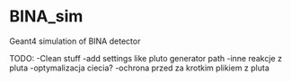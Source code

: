 # BINA_sim
Geant4 simulation of BINA detector

TODO:
-Clean stuff
-add settings like pluto generator path
-inne reakcje z pluta
-optymalizacja ciecia?
-ochrona przed za krotkim plikiem z pluta 

